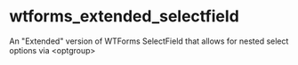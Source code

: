 wtforms_extended_selectfield
============================

An "Extended" version of WTForms SelectField that allows for nested select options via &lt;optgroup>

